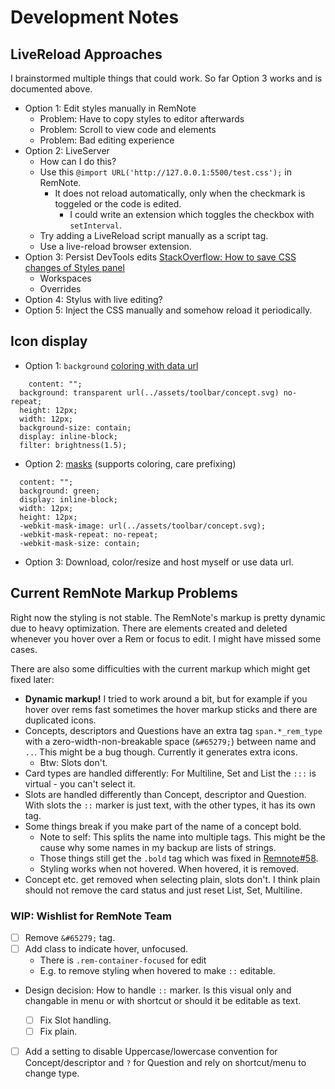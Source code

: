 # Development Notes

## LiveReload Approaches

I brainstormed multiple things that could work. So far Option 3 works and is documented above.

- Option 1: Edit styles manually in RemNote
  - Problem: Have to copy styles to editor afterwards
  - Problem: Scroll to view code and elements
  - Problem: Bad editing experience
- Option 2: LiveServer
  - How can I do this?
  - Use this `@import URL('http://127.0.0.1:5500/test.css');` in RemNote.
    - It does not reload automatically, only when the checkmark is toggeled or the code is edited.
      - I could write an extension which toggles the checkbox with `setInterval`.
  - Try adding a LiveReload script manually as a script tag.
  - Use a live-reload browser extension.
- Option 3: Persist DevTools edits [StackOverflow: How to save CSS changes of Styles panel](https://stackoverflow.com/questions/6843495/how-to-save-css-changes-of-styles-panel-of-chrome-developer-tools)
  - Workspaces
  - Overrides
- Option 4: Stylus with live editing?
- Option 5: Inject the CSS manually and somehow reload it periodically.

## Icon display

- Option 1: `background` [coloring with data url](https://stackoverflow.com/questions/13367868/modify-svg-fill-color-when-being-served-as-background-image)

```
 	content: "";
  background: transparent url(../assets/toolbar/concept.svg) no-repeat;
  height: 12px;
  width: 12px;
  background-size: contain;
  display: inline-block;
  filter: brightness(1.5);
```

- Option 2: [masks](https://developer.mozilla.org/de/docs/Web/CSS/mask) (supports coloring, care prefixing)

```
  content: "";
  background: green;
  display: inline-block;
  width: 12px;
  height: 12px;
  -webkit-mask-image: url(../assets/toolbar/concept.svg);
  -webkit-mask-repeat: no-repeat;
  -webkit-mask-size: contain;
```

- Option 3: Download, color/resize and host myself or use data url.

## Current RemNote Markup Problems

Right now the styling is not stable. The RemNote's markup is pretty dynamic due to heavy optimization. There are elements created and deleted whenever you hover over a Rem or focus to edit. I might have missed some cases.

There are also some difficulties with the current markup which might get fixed later:

- **Dynamic markup!** I tried to work around a bit, but for example if you hover over rems fast sometimes the hover markup sticks and there are duplicated icons.
- Concepts, descriptors and Questions have an extra tag `span.*_rem_type` with a zero-width-non-breakable space (`&#65279;`) between name and `..`. This might be a bug though. Currently it generates extra icons.
  - Btw: Slots don't.
- Card types are handled differently: For Multiline, Set and List the `:::` is virtual - you can't select it.
- Slots are handled differently than Concept, descriptor and Question. With slots the `::` marker is just text, with the other types, it has its own tag.
- Some things break if you make part of the name of a concept bold.
  - Note to self: This splits the name into multiple tags. This might be the cause why some names in my backup are lists of strings.
  - Those things still get the `.bold` tag which was fixed in [Remnote#58](https://github.com/remnoteio/remnote-issues/issues/58).
  - Styling works when not hovered. When hovered, it is removed.
- Concept etc. get removed when selecting plain, slots don't. I think plain should not remove the card status and just reset List, Set, Multiline.

### WIP: Wishlist for RemNote Team

- [ ] Remove `&#65279;` tag.
- [ ] Add class to indicate hover, unfocused.
  - There is `.rem-container-focused` for edit
  - E.g. to remove styling when hovered to make `::` editable.
- Design decision: How to handle `::` marker. Is this visual only and changable in menu or with shortcut or should it be editable as text.

  - [ ] Fix Slot handling.
  - [ ] Fix plain.

- [ ] Add a setting to disable Uppercase/lowercase convention for Concept/descriptor and `?` for Question and rely on shortcut/menu to change type.
